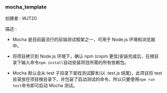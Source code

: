 
### mocha_template ###

创建者 : WJT20

描述 :

- Mocha 是目前最流行的前端测试框架之一，可用于 Node.js 环境和浏览器中。

- 将项目拷贝到 Node.js 环境下，确认 npm (cnpm 更佳)安装完成后，在根目录下输入命令`npm install`自动安装项目所需的所有依赖包。

- Mocha 默认会从 test 子目录下查找测试脚本(以 .test.js 结尾)，此项目将 test 目录放在项目根目录下，并包装了启动测试的命令，所以只要使用`npm run test`命令即可启动 Mocha 测试。
